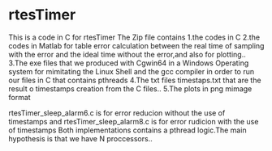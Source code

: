 # rtesTimer
This is a code in C for rtesTimer
The Zip file contains 
1.the codes in C
2.the codes in Matlab for table error calculation between the real time of sampling with the error
and the ideal time without the error,and also for plotting..
3.The exe files that we produced with Cgwin64 in a Windows Operating system for mimitating the Linux Shell and the gcc compiler
in order to run our files in C that contains pthreads
4.The txt files timestaps.txt that are the result o timestamps creation from the C files..
5.The plots in png mimage format

rtesTimer_sleep_alarm6.c is for error reducion without the use of timestamps and 
rtesTimer_sleep_alarm8.c is for error rudicion with the use of timestamps
Both implementations contains a pthread logic.The main hypothesis is that we have N proccessors..
